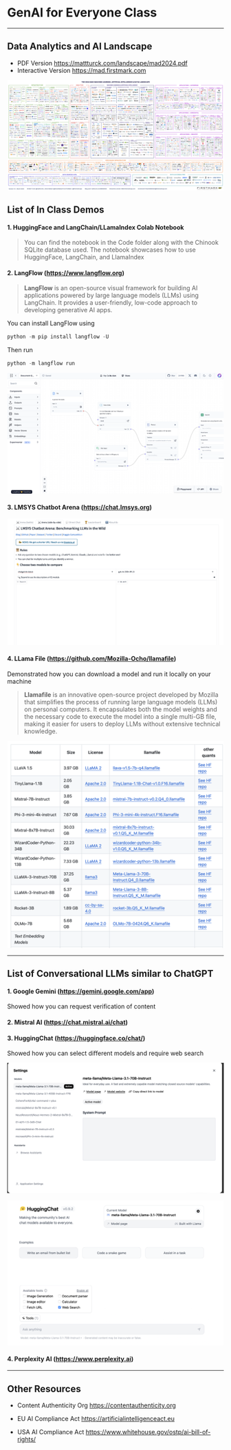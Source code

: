 # GenAI for Everyone Class



----



## Data Analytics and AI Landscape

* PDF Version https://mattturck.com/landscape/mad2024.pdf
* Interactive Version https://mad.firstmark.com

![image-20240814191307407](images/image-20240814191307407.png)

## List of In Class Demos 

#### 1. HuggingFace and LangChain/LLamaIndex Colab Notebook

> You can find the notebook in the Code folder along with the Chinook SQLite database used. The notebook showcases how to use HuggingFace, LangChain, and LlamaIndex



#### 2. **LangFlow** (https://www.langflow.org)

> **LangFlow** is an open-source visual framework for building AI applications powered by large language models (LLMs) using LangChain. It provides a user-friendly, low-code approach to developing generative AI apps.

You can install LangFlow using 

```python
python -m pip install langflow -U
```

Then run

```python
python -m langflow run
```

![image-20240814190042458](images/image-20240814190042458.png)

#### 3. LMSYS Chatbot Arena (https://chat.lmsys.org)

![image-20240814190238046](images/image-20240814190238046.png)



#### 4. LLama File (https://github.com/Mozilla-Ocho/llamafile)

Demonstrated how you can download a model and run it locally on your machine 

> **Llamafile** is an innovative open-source project developed by Mozilla that simplifies the process of running large language models (LLMs) on personal computers. It encapsulates both the model weights and the necessary code to execute the model into a single multi-GB file, making it easier for users to deploy LLMs without extensive technical knowledge.

![image-20240814190323631](images/image-20240814190323631.png)

---

## List of Conversational LLMs similar to ChatGPT

#### 1. Google Gemini (https://gemini.google.com/app)

Showed how you can request verification of content 

#### 2. Mistral AI (https://chat.mistral.ai/chat)

#### 3. HuggingChat (https://huggingface.co/chat/)

Showed how you can select different models and require web search

![image-20240814190820310](images/image-20240814190820310.png)

![image-20240814190829277](images/image-20240814190829277.png)

#### 4. Perplexity AI (https://www.perplexity.ai)

---

## Other Resources 

* Content Authenticity Org https://contentauthenticity.org

* EU AI Compliance Act https://artificialintelligenceact.eu

*  USA AI Compliance Act https://www.whitehouse.gov/ostp/ai-bill-of-rights/

  

